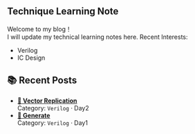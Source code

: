 ## Technique Learning Note

Welcome to my blog！  
I will update my technical learning notes here.
Recent Interests:
* Verilog 
* IC Design

## 📚 Recent Posts
<!-- posts:start -->
- **[📌 Vector Replication](docs/day2.md)**  
  Category: `Verilog` · Day2
- **[📌 Generate](docs/day1.md)**  
  Category: `Verilog` · Day1
<!-- posts:end -->
